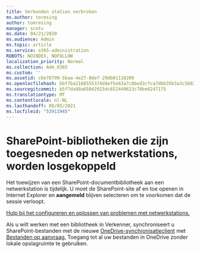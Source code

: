 ```yaml
---
title: Verbonden station verbroken
ms.author: toresing
author: tomresing
manager: scotv
ms.date: 04/21/2020
ms.audience: Admin
ms.topic: article
ms.service: o365-administration
ROBOTS: NOINDEX, NOFOLLOW
localization_priority: Normal
ms.collection: Adm_O365
ms.custom: ''
ms.assetid: c6e78799-5baa-4e27-8def-29db01118209
ms.openlocfilehash: bbf7ba2168555374d4ef5e63a7c8bed3cfca7dbb35b3a3c5602d3b0d1d2fda0a
ms.sourcegitcommit: b5f7da89a650d2915dc652449623c78be6247175
ms.translationtype: MT
ms.contentlocale: nl-NL
ms.lasthandoff: 08/05/2021
ms.locfileid: "53911945"
---
```

# <a name="sharepoint-libraries-mapped-to-network-drives-become-disconnected"></a>SharePoint-bibliotheken die zijn toegesneden op netwerkstations, worden losgekoppeld

Het toewijzen van een SharePoint-documentbibliotheek aan een netwerkstation is tijdelijk. U moet de SharePoint-site af en toe openen in Internet Explorer en **aangemeld** blijven selecteren om te voorkomen dat de sessie verloopt. 
  
[Hulp bij het configureren en oplossen van problemen met netwerkstations.](https://docs.microsoft.com/sharepoint/support/administration/troubleshoot-mapped-network-drives)
  
Als u wilt werken met een bibliotheek in Verkenner, synchroniseert u SharePoint-bestanden met de nieuwe [OneDrive-synchronisatieclient](https://support.office.com/article/6de9ede8-5b6e-4503-80b2-6190f3354a88.aspx) met [Bestanden op aanvraag.](https://support.office.com/article/0e6860d3-d9f3-4971-b321-7092438fb38e.aspx) Toegang tot al uw bestanden in OneDrive zonder lokale opslagruimte te gebruiken.
  

